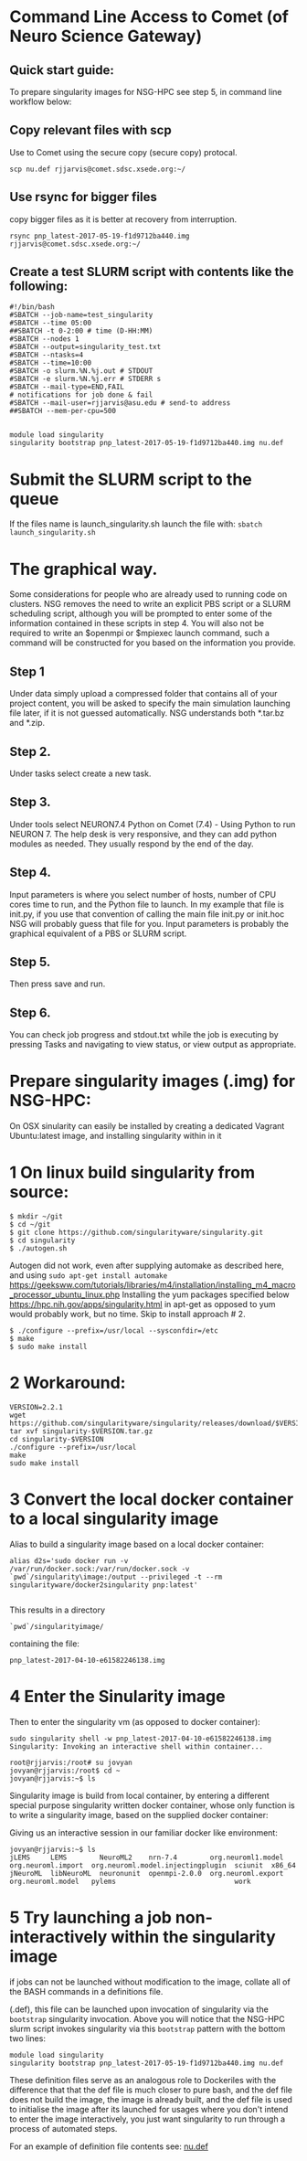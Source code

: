 # Command Line Access to Comet (of Neuro Science Gateway)
## Quick start guide:

To prepare singularity images for NSG-HPC see step 5, in command line workflow below:

## Copy relevant files with scp 

Use to Comet using the secure copy (secure copy) protocal.

`scp nu.def rjjarvis@comet.sdsc.xsede.org:~/`

## Use rsync for bigger files

copy bigger files as it is better at recovery from interruption.

`rsync pnp_latest-2017-05-19-f1d9712ba440.img rjjarvis@comet.sdsc.xsede.org:~/`

## Create a test SLURM script with contents like the following:
```
#!/bin/bash
#SBATCH --job-name=test_singularity
#SBATCH --time 05:00
##SBATCH -t 0-2:00 # time (D-HH:MM) 
#SBATCH --nodes 1
#SBATCH --output=singularity_test.txt
#SBATCH --ntasks=4
#SBATCH --time=10:00
#SBATCH -o slurm.%N.%j.out # STDOUT 
#SBATCH -e slurm.%N.%j.err # STDERR s
#SBATCH --mail-type=END,FAIL 
# notifications for job done & fail 
#SBATCH --mail-user=rjjarvis@asu.edu # send-to address  
##SBATCH --mem-per-cpu=500


module load singularity
singularity bootstrap pnp_latest-2017-05-19-f1d9712ba440.img nu.def
```
# Submit the SLURM script to the queue
If the files name is launch_singularity.sh launch the file with:
`
sbatch launch_singularity.sh
`
# The graphical way.

Some considerations for people who are already used to running code on clusters. NSG removes the need to write an explicit PBS script or a SLURM scheduling script, although you will be prompted to enter some of the information contained in these scripts in step 4. You will also not be required to write an $openmpi or $mpiexec launch command, such a command will be constructed for you based on the information you provide.

## Step 1
Under data simply upload a compressed folder that contains all of your project content, you will be asked to specify the main simulation launching file later, if it is not guessed automatically. NSG understands both *.tar.bz and *.zip.

## Step 2.
Under tasks select create a new task.

## Step 3.
Under tools select NEURON7.4 Python on Comet (7.4) - Using Python to run NEURON 7.
The help desk is very responsive, and they can add python modules as needed. They usually respond by the end of the day.

## Step 4.
Input parameters is where you select number of hosts, number of CPU cores time to run, and the Python file to launch. In my example that file is init.py, if you use that convention of calling the main file init.py or init.hoc NSG will probably guess that file for you. Input parameters is probably the graphical equivalent of a PBS or SLURM script.

## Step 5.
Then press save and run.

## Step 6.
You can check job progress and stdout.txt while the job is executing by pressing Tasks and navigating to view status, or view output as appropriate.

# Prepare singularity images (.img) for NSG-HPC:

On OSX sinularity can easily be installed by creating a dedicated Vagrant Ubuntu:latest image, and installing singularity within in it

# 1 On linux build singularity from source:
```
$ mkdir ~/git
$ cd ~/git
$ git clone https://github.com/singularityware/singularity.git
$ cd singularity
$ ./autogen.sh
```
Autogen did not work, even after supplying automake as described here, and using `sudo apt-get install automake`
https://geeksww.com/tutorials/libraries/m4/installation/installing_m4_macro_processor_ubuntu_linux.php
Installing the yum packages specified below
https://hpc.nih.gov/apps/singularity.html
in apt-get as opposed to yum would probably work, but no time. Skip to install approach # 2.
```
$ ./configure --prefix=/usr/local --sysconfdir=/etc
$ make
$ sudo make install
```
# 2 Workaround:
```
VERSION=2.2.1
wget https://github.com/singularityware/singularity/releases/download/$VERSION/singularity-$VERSION.tar.gz
tar xvf singularity-$VERSION.tar.gz
cd singularity-$VERSION
./configure --prefix=/usr/local
make
sudo make install
```

# 3 Convert the local docker container to a local singularity image
Alias to build a singularity image based on a local docker container:
```
alias d2s='sudo docker run -v /var/run/docker.sock:/var/run/docker.sock -v `pwd`/singularity\image:/output --privileged -t --rm singularityware/docker2singularity pnp:latest'


```

This results in a directory 
```
`pwd`/singularityimage/
```
containing the file:
```
pnp_latest-2017-04-10-e61582246138.img
```
# 4 Enter the Sinularity image
Then to enter the singularity vm (as opposed to docker container):
```
sudo singularity shell -w pnp_latest-2017-04-10-e61582246138.img 
Singularity: Invoking an interactive shell within container...

root@rjjarvis:/root# su jovyan
jovyan@rjjarvis:/root$ cd ~
jovyan@rjjarvis:~$ ls
```
Singularity image is build from local container, by entering a different special purpose singularity written docker container, whose only function is to write a singularity image, based on the supplied docker container: 

Giving us an interactive session in our familiar docker like environment:
```
jovyan@rjjarvis:~$ ls
jLEMS     LEMS        NeuroML2    nrn-7.4        org.neuroml1.model  org.neuroml.import  org.neuroml.model.injectingplugin  sciunit  x86_64
jNeuroML  libNeuroML  neuronunit  openmpi-2.0.0  org.neuroml.export  org.neuroml.model   pylems                             work
```

# 5 Try launching a job non-interactively within the singularity image

if jobs can not be launched without modification to the image, collate all of the BASH commands in a definitions file.

(.def), this file can be launched upon invocation of singularity via the `bootstrap` singularity invocation. Above you will notice that the NSG-HPC slurm script invokes singularity via this `bootstrap` pattern with the bottom two lines: 
```
module load singularity
singularity bootstrap pnp_latest-2017-05-19-f1d9712ba440.img nu.def
```
These definition files serve as an analogous role to Dockeriles with the difference that that the def file is much closer to pure bash, and the def file does not build the image, the image is already built, and the def file is used to initialise the image after its launched for usages where you don't intend to enter the image interactively, you just want singularity to run through a process of automated steps. 

For an example of definition file contents see: [nu.def](https://github.com/russelljjarvis/neuronunit/blob/dev/neuronunit/tests/singularityimage/nu.def)




